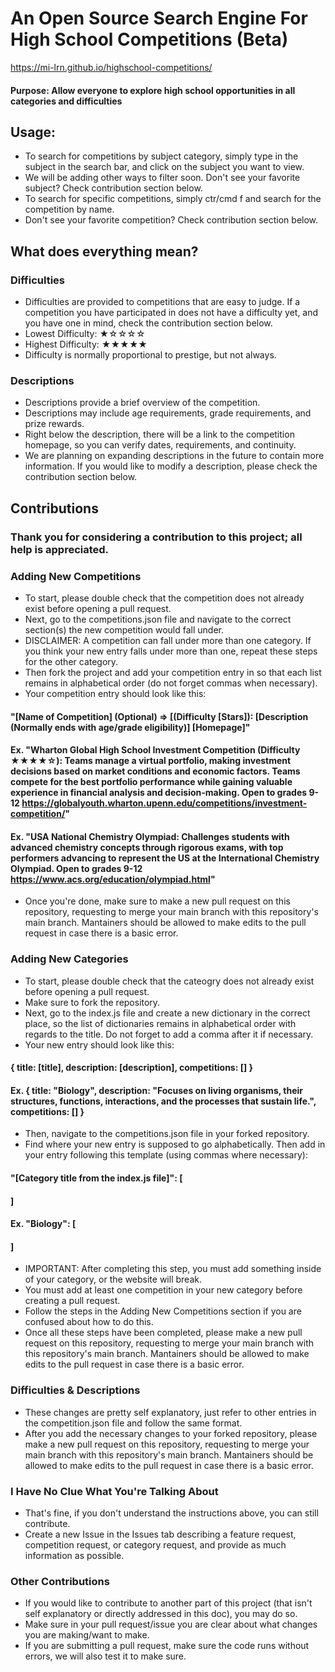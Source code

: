 # An Open Source Search Engine For High School Competitions (Beta)
https://mi-lrn.github.io/highschool-competitions/

#### Purpose: Allow everyone to explore high school opportunities in all categories and difficulties

## Usage:

- To search for competitions by subject category, simply type in the subject in the search bar, and click on the subject you want to view.
- We will be adding other ways to filter soon. Don't see your favorite subject? Check contribution section below.
- To search for specific competitions, simply ctr/cmd f and search for the competition by name.
- Don't see your favorite competition? Check contribution section below.

## What does everything mean?

### Difficulties
- Difficulties are provided to competitions that are easy to judge. If a competition you have participated in does not have a difficulty yet, and you have one in mind, check the contribution section below.
- Lowest Difficulty: ★☆☆☆☆
- Highest Difficulty: ★★★★★
- Difficulty is normally proportional to prestige, but not always.
### Descriptions
- Descriptions provide a brief overview of the competition.
- Descriptions may include age requirements, grade requirements, and prize rewards.
- Right below the description, there will be a link to the competition homepage, so you can verify dates, requirements, and continuity.
- We are planning on expanding descriptions in the future to contain more information. If you would like to modify a description, please check the contribution section below.

## Contributions
### Thank you for considering a contribution to this project; all help is appreciated.

### Adding New Competitions
- To start, please double check that the competition does not already exist before opening a pull request.
- Next, go to the competitions.json file and navigate to the correct section(s) the new competition would fall under.
- DISCLAIMER: A competition can fall under more than one category. If you think your new entry falls under more than one, repeat these steps for the other category.
- Then fork the project and add your competition entry in so that each list remains in alphabetical order (do not forget commas when necessary).
- Your competition entry should look like this:

#### "[Name of Competition] (Optional) => [(Difficulty [Stars]): [Description (Normally ends with age/grade eligibility)] [Homepage]"

#### Ex. "Wharton Global High School Investment Competition (Difficulty ★★★★☆): Teams manage a virtual portfolio, making investment decisions based on market conditions and economic factors. Teams compete for the best portfolio performance while gaining valuable experience in financial analysis and decision-making. Open to grades 9-12 https://globalyouth.wharton.upenn.edu/competitions/investment-competition/"

#### Ex. "USA National Chemistry Olympiad: Challenges students with advanced chemistry concepts through rigorous exams, with top performers advancing to represent the US at the International Chemistry Olympiad. Open to grades 9-12 https://www.acs.org/education/olympiad.html"

- Once you're done, make sure to make a new pull request on this repository, requesting to merge your main branch with this repository's main branch. Mantainers should be allowed to make edits to the pull request in case there is a basic error.

### Adding New Categories
- To start, please double check that the cateogry does not already exist before opening a pull request.
- Make sure to fork the repository.
- Next, go to the index.js file and create a new dictionary in the correct place, so the list of dictionaries remains in alphabetical order with regards to the title. Do not forget to add a comma after it if necessary.
- Your new entry should look like this:

#### { title: [title], description: [description], competitions: [] }

#### Ex. { title: "Biology", description: "Focuses on living organisms, their structures, functions, interactions, and the processes that sustain life.", competitions: [] }

- Then, navigate to the competitions.json file in your forked repository.
- Find where your new entry is supposed to go alphabetically. Then add in your entry following this template (using commas where necessary):

#### "[Category title from the index.js file]": [
#### ]

#### Ex. "Biology": [
#### ]

- IMPORTANT: After completing this step, you must add something inside of your category, or the website will break.
- You must add at least one competition in your new category before creating a pull request.
- Follow the steps in the Adding New Competitions section if you are confused about how to do this.
- Once all these steps have been completed, please make a new pull request on this repository, requesting to merge your main branch with this repository's main branch. Mantainers should be allowed to make edits to the pull request in case there is a basic error.

### Difficulties & Descriptions

- These changes are pretty self explanatory, just refer to other entries in the competition.json file and follow the same format.
- After you add the necessary changes to your forked repository, please make a new pull request on this repository, requesting to merge your main branch with this repository's main branch. Mantainers should be allowed to make edits to the pull request in case there is a basic error.

### I Have No Clue What You're Talking About

- That's fine, if you don't understand the instructions above, you can still contribute.
- Create a new Issue in the Issues tab describing a feature request, competition request, or category request, and provide as much information as possible.

### Other Contributions

- If you would like to contribute to another part of this project (that isn't self explanatory or directly addressed in this doc), you may do so.
- Make sure in your pull request/issue you are clear about what changes you are making/want to make.
- If you are submitting a pull request, make sure the code runs without errors, we will also test it to make sure.
